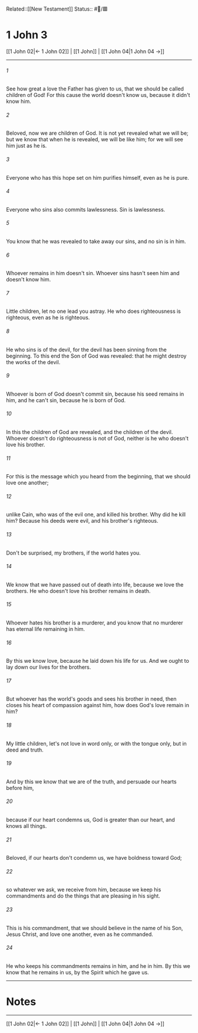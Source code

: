 Related::[[New Testament]]
Status:: #📖/🟥
# 1 John 3

[[1 John 02|← 1 John 02]] | [[1 John]] | [[1 John 04|1 John 04 →]]
***



###### 1 
See how great a love the Father has given to us, that we should be called children of God! For this cause the world doesn't know us, because it didn't know him. 

###### 2 
Beloved, now we are children of God. It is not yet revealed what we will be; but we know that when he is revealed, we will be like him; for we will see him just as he is. 

###### 3 
Everyone who has this hope set on him purifies himself, even as he is pure. 

###### 4 
Everyone who sins also commits lawlessness. Sin is lawlessness. 

###### 5 
You know that he was revealed to take away our sins, and no sin is in him. 

###### 6 
Whoever remains in him doesn't sin. Whoever sins hasn't seen him and doesn't know him. 

###### 7 
Little children, let no one lead you astray. He who does righteousness is righteous, even as he is righteous. 

###### 8 
He who sins is of the devil, for the devil has been sinning from the beginning. To this end the Son of God was revealed: that he might destroy the works of the devil. 

###### 9 
Whoever is born of God doesn't commit sin, because his seed remains in him, and he can't sin, because he is born of God. 

###### 10 
In this the children of God are revealed, and the children of the devil. Whoever doesn't do righteousness is not of God, neither is he who doesn't love his brother. 

###### 11 
For this is the message which you heard from the beginning, that we should love one another; 

###### 12 
unlike Cain, who was of the evil one, and killed his brother. Why did he kill him? Because his deeds were evil, and his brother's righteous. 

###### 13 
Don't be surprised, my brothers, if the world hates you. 

###### 14 
We know that we have passed out of death into life, because we love the brothers. He who doesn't love his brother remains in death. 

###### 15 
Whoever hates his brother is a murderer, and you know that no murderer has eternal life remaining in him. 

###### 16 
By this we know love, because he laid down his life for us. And we ought to lay down our lives for the brothers. 

###### 17 
But whoever has the world's goods and sees his brother in need, then closes his heart of compassion against him, how does God's love remain in him? 

###### 18 
My little children, let's not love in word only, or with the tongue only, but in deed and truth. 

###### 19 
And by this we know that we are of the truth, and persuade our hearts before him, 

###### 20 
because if our heart condemns us, God is greater than our heart, and knows all things. 

###### 21 
Beloved, if our hearts don't condemn us, we have boldness toward God; 

###### 22 
so whatever we ask, we receive from him, because we keep his commandments and do the things that are pleasing in his sight. 

###### 23 
This is his commandment, that we should believe in the name of his Son, Jesus Christ, and love one another, even as he commanded. 

###### 24 
He who keeps his commandments remains in him, and he in him. By this we know that he remains in us, by the Spirit which he gave us.

---
# Notes


***
[[1 John 02|← 1 John 02]] | [[1 John]] | [[1 John 04|1 John 04 →]]
